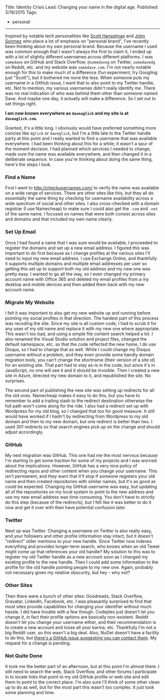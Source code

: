 ﻿Title: Identity Crisis
Lead: Changing your name in the digital age.
Published: 3/19/2015
Tags:
  - personal
---
<p>Inspired by notable tech personalities like <a href="http://www.hanselman.com/">Scott Hanselman</a> and <a href="http://simpleprogrammer.com/">John Sonmez</a> who place a lot of emphasis on "personal brand", I've recently been thinking about my own personal brand. Because the username I used was common enough that I wasn't always the first to claim it, I ended up with a lot of slightly different usernames across different platforms. I was <code>somedave</code> on GitHub and Stack Overflow, <code>@somedaveg</code> on Twitter, <code>somedavedg</code> on Reddit, etc. and my website was <code>somedave.com</code>. I'm not nearly notable enough for this to make much of a difference (fun experiment, try Googling just "Scott"), but it bothered me none the less. When someone puts my username in a GitHub issue, I want that to also point to my Twitter handle, etc. Not to mention, my various usernames didn't really identify <em>me</em>. There was no real indication of who was behind them other than someone named Dave. And maybe one day, it actually will make a difference. So I set out to set things right.</p>

<p><strong>I am now known everywhere as <code>daveaglick</code> and my site is at <code>daveaglick.com</code>.</strong></p>

<p>Granted, it's a little long. I obviously would have preferred something more concise like <code>dglick</code> or <code>daveglick</code>, but I'm a little late to the Twitter handle party at this point and I really wanted to find a username that was available everywhere. I had been thinking about this for a while; it wasn't a spur of the moment decision. I had planned which services I needed to change, made sure the name was available everywhere, and then changed it in a deliberate sequence. In case you're thinking about doing the same thing, here's the steps I took.</p>

<h3>Find a Name</h3>

<p>First I went to <a href="http://checkusernames.com/">http://checkusernames.com/</a> to verify the name was available on a wide range of services. There are other sites like this, but they all do essentially the same thing by checking for username availability across a wide spectrum of social and other sites. I also cross-checked with a domain registrar (I use Namecheap) to make sure I could also get the <code>.com</code> and <code>.net</code> of the same name. I focused on names that were both consist across sites and domains and that included my own name clearly.</p>

<h3>Set Up Email</h3>

<p>Once I had found a name that I was sure would be available, I proceeded to register the domains and set up a new email address. I figured this was important to do first because as I change profiles at the various sites I'll need to input my new email address. I use Exchange Online, and thankfully it supports multiple domains and multiple email addresses per user so getting this set up to support both my old address and my new one was pretty easy. I wanted to go all the way, so I even changed my primary account name with Office 365 and deleted my email profiles from a my desktop and mobile devices and then added them back with my new account name.</p>

<h3>Migrate My Website</h3>

<p>I felt it was important to also get my new website up and running before pointing my social profiles in that direction. The hardest part of this process was recoding the site. Since my site is all custom code, I had to scrub it for any uses of my old name and replace it with my new one where appropriate. This wasn't too bad, and using a simple file content search helped a lot. I also renamed the Visual Studio solution and project files, changed the default namespace, etc. so that the code reflected the new home. I do use Disqus, so I had to change that as well. While I could change my Disqus username without a problem, and they even provide some handly domain migration tools, you can't change the shortname (their version of a site id) for an existing site. That part had to stay as-is in the code, but since it's in JavaScript, no one will see it and it should be invisible. Then I created a new site in Azure, directed my new domain to it, and republished the site. No surprises.</p>

<p>The second part of publishing the new site was setting up redirects for all the old ones. Namecheap makes it easy to do this, but you have to remember to add a trailing slash to the redirect destination otherwise the full path won't come along for the ride. I also had a redirect set up with Wordpress for my old blog, so I changed that too for good measure. It still would have worked if I hadn't by redirecting from Wordpress to my old domain and then to my new domain, but one redirect is better than two. I used 301 redirects so that search engines pick up on the change and should adjust accordingly.</p>

<h3>GitHub</h3>

<p>My next migration was GitHub. This one had me the most nervous because I'm starting to get some traction for some of my projects and I was worried about the implications. However, GitHub has a very nice policy of redirecting repos and other content when you change your username. This isn't permanent, and they warn that it'll stop if someone registers your old name and then created repositories with similar names, but it's as good as could be expected. Changing my GitHub username was easy, but updating all of the repositories on my local system to point to the new address and use my new email address was time consuming. You don't have to strictly do this step (because of the redirects), but I felt like it was better to do it now and get it over with then have potential confusion later.</p>

<h3>Twitter</h3>

<p>Next up was Twitter. Changing a username on Twitter is also really easy, and your followers and other profile information stay intact, but it doesn't "redirect" older mentions to your new handle. Since Twitter now indexes everything and provides longer-term search, who knows when an old Tweet might come up that references your old handle? My solution to this was to register my old Twitter handle as a new account soon as I changed my existing profile to the new handle. Then I could add some information to the profile for the old handle pointing people to my new one. Again, probably not necessary given my relative obscurity, but hey - why not?</p>

<h3>Other Sites</h3>

<p>Then there were a bunch of other sites: Goodreads, Stack Overflow, Gravatar, LinkedIn, Facebook, etc. I was pleasantly surprised to find that most sites provide capabilities for changing your identifier without much hassle. I did have trouble with a few though. Codeplex just doesn't let you change it, in fact their profile options are basically non-existent. Reddit doesn't let you change your username either, and their recommendation is to create a new account and loose all your karma, etc. Thankfully I'm not a big Reddit user, so this wasn't a big deal. Also, NuGet doesn't have a facility to do this, but <a href="https://github.com/NuGet/NuGetGallery/issues/319">there's a GitHub issue suggesting you can contact them</a>. My request for a change is pending.</p>

<h3>Not Quite Done</h3>

<p>It took me the better part of an afternoon, but at this point I'm almost there. I still need to search the web, Stack Overflow, and other forums I participate in to locate links that point to my old GitHub profile or web site and edit them to point to the correct place. I'm also sure I'll think of some other clean up to do as well, but for the most part this wasn't too complex. It just took some planning and time.</p>